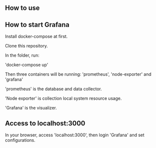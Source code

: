 ## How to use

## How to start Grafana

Install docker-compose at first. 

Clone this repository. 

In the folder, run:

'docker-compose up'

Then three containers will be running: 'prometheus', 'node-exporter' and 'grafana' 

'prometheus' is the database and data collector. 

'Node exporter' is collection local system resource usage. 

'Grafana' is the visualizer. 

## Access to localhost:3000

In your browser, access 'localhost:3000', then login 'Grafana' and set configurations. 
